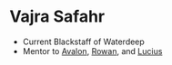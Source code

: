 # Vajra Safahr
- Current Blackstaff of Waterdeep
- Mentor to [Avalon](PCs/Current/Avalon.md), [Rowan](Rowan.md), and [Lucius](NPCs/Living/Lucius.md)